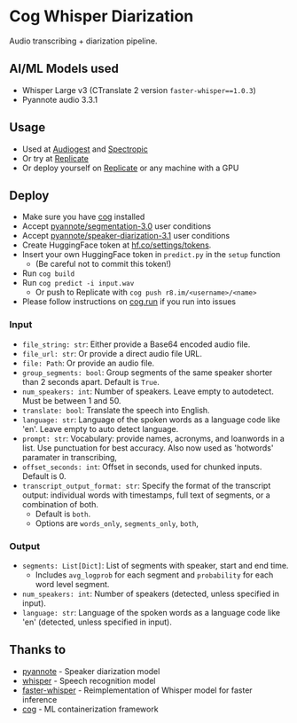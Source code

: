 # Cog Whisper Diarization

Audio transcribing + diarization pipeline.

## AI/ML Models used

- Whisper Large v3 (CTranslate 2 version `faster-whisper==1.0.3`)
- Pyannote audio 3.3.1

## Usage

- Used at [Audiogest](https://audiogest.app) and [Spectropic](https://spectropic.ai)
- Or try at [Replicate](https://replicate.com/thomasmol/whisper-diarization)
- Or deploy yourself on [Replicate](https://replicate.com/) or any machine with a GPU 

## Deploy
- Make sure you have [cog](https://cog.run) installed
- Accept [pyannote/segmentation-3.0](https://hf.co/pyannote/segmentation-3.0) user conditions
- Accept [pyannote/speaker-diarization-3.1](https://hf.co/pyannote/speaker-diarization-3.1) user conditions
- Create HuggingFace token at [hf.co/settings/tokens](https://hf.co/settings/tokens).
- Insert your own HuggingFace token in `predict.py` in the `setup` function
  - (Be careful not to commit this token!)
- Run `cog build`
- Run `cog predict -i input.wav`
  - Or push to Replicate with `cog push r8.im/<username>/<name>`
- Please follow instructions on [cog.run](https://cog.run) if you run into issues

### Input

- `file_string: str`: Either provide a Base64 encoded audio file.
- `file_url: str`: Or provide a direct audio file URL.
- `file: Path`: Or provide an audio file.
- `group_segments: bool`: Group segments of the same speaker shorter than 2 seconds apart. Default is `True`.
- `num_speakers: int`: Number of speakers. Leave empty to autodetect. Must be between 1 and 50.
- `translate: bool`: Translate the speech into English.
- `language: str`: Language of the spoken words as a language code like 'en'. Leave empty to auto detect language.
- `prompt: str`: Vocabulary: provide names, acronyms, and loanwords in a list. Use punctuation for best accuracy. Also now used as 'hotwords' paramater in transcribing,
- `offset_seconds: int`: Offset in seconds, used for chunked inputs. Default is 0.
- `transcript_output_format: str`: Specify the format of the transcript output: individual words with timestamps, full text of segments, or a combination of both.
  - Default is `both`.
  - Options are `words_only`, `segments_only`, `both`,

### Output

- `segments: List[Dict]`: List of segments with speaker, start and end time.
  - Includes `avg_logprob` for each segment and `probability` for each word level segment.
- `num_speakers: int`: Number of speakers (detected, unless specified in input).
- `language: str`: Language of the spoken words as a language code like 'en' (detected, unless specified in input).

## Thanks to

- [pyannote](https://github.com/pyannote/pyannote-audio) - Speaker diarization model
- [whisper](https://github.com/openai/whisper) - Speech recognition model
- [faster-whisper](https://github.com/SYSTRAN/faster-whisper) - Reimplementation of Whisper model for faster inference
- [cog](https://github.com/replicate/cog) - ML containerization framework